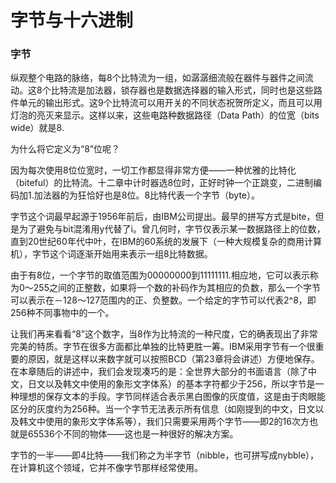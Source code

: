 字节与十六进制
==============

### 字节

纵观整个电路的脉络，每8个比特流为一组，如潺潺细流般在器件与器件之间流动。这8个比特流是加法器，锁存器也是数据选择器的输入形式，同时也是这些路件单元的输出形式。这9个比特流可以用开关的不同状态祝贺所定义，而且可以用灯泡的亮灭来显示。这样以来，这些电路种数据路径（Data Path）的位宽（bits wide）就是8.

为什么将它定义为“8”位呢？

因为每次使用8位位宽时，一切工作都显得非常方便——一种优雅的比特化（biteful）的比特流。十二章中计时器选8位时，正好时钟一个正跳变，二进制编码加1.加法器的为狂恰好也是8位。8比特代表一个字节（byte）。

字节这个词最早起源于1956年前后，由IBM公司提出。最早的拼写方式是bite，但是为了避免与bit混淆用y代替了i。曾几何时，字节仅表示某一数据路径上的位数，直到20世纪60年代中叶，在IBM的60系统的发展下（一种大规模复杂的商用计算机），字节这个词逐渐开始用来表示一组8比特数据。

由于有8位，一个字节的取值范围为00000000到11111111.相应地，它可以表示称为0～255之间的正整数，如果将一个数的补码作为其相应的负数，那么一个字节可以表示在－128～127范围内的正、负整数。一个给定的字节可以代表2^8，即256种不同事物中的一个。

让我们再来看看“8”这个数字，当8作为比特流的一种尺度，它的确表现出了非常完美的特质。字节在很多方面都比单独的比特更胜一筹。IBM采用字节有一个很重要的原因，就是这样以来数字就可以按照BCD（第23章将会讲述）方便地保存。在本章随后的讲述中，我们会发现凑巧的是：全世界大部分的书面语言（除了中文，日文以及韩文中使用的象形文字体系）的基本字符都少于256，所以字节是一种理想的保存文本的手段。字节同样适合表示黑白图像的灰度值，这是由于肉眼能区分的灰度约为256种。当一个字节无法表示所有信息（如刚提到的中文，日文以及韩文中使用的象形文字体系等），我们只需要采用两个字节——即2的16次方也就是65536个不同的物体——这也是一种很好的解决方案。

字节的一半——即4比特——我们称之为半字节（nibble，也可拼写成nybble），在计算机这个领域，它并不像字节那样经常使用。



